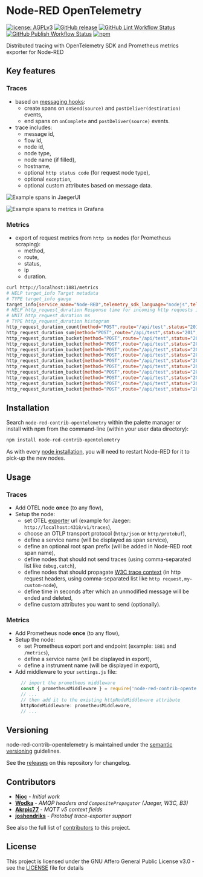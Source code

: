 # Node-RED OpenTelemetry

[![license: AGPLv3](https://img.shields.io/badge/license-AGPLv3-blue.svg)](https://www.gnu.org/licenses/agpl-3.0)
[![GitHub release](https://img.shields.io/github/release/nioc/node-red-contrib-opentelemetry.svg)](https://github.com/nioc/node-red-contrib-opentelemetry/releases/latest)
[![GitHub Lint Workflow Status](https://img.shields.io/github/actions/workflow/status/nioc/node-red-contrib-opentelemetry/commit.yml?label=lint)](https://github.com/nioc/node-red-contrib-opentelemetry/actions/workflows/commit.yml)
[![GitHub Publish Workflow Status](https://img.shields.io/github/actions/workflow/status/nioc/node-red-contrib-opentelemetry/publish.yml?label=publish)](https://github.com/nioc/node-red-contrib-opentelemetry/actions/workflows/publish.yml)
[![npm](https://img.shields.io/npm/dt/node-red-contrib-opentelemetry)](https://www.npmjs.com/package/node-red-contrib-opentelemetry)

Distributed tracing with OpenTelemetry SDK and Prometheus metrics exporter for Node-RED

## Key features

### Traces

- based on [messaging hooks](https://nodered.org/docs/api/hooks/messaging):
  - create spans on `onSend(source)` and `postDeliver(destination)` events,
  - end spans on `onComplete` and `postDeliver(source)` events.
- trace includes:
  - message id,
  - flow id,
  - node id,
  - node type,
  - node name (if filled),
  - hostname,
  - optional `http status code` (for request node type),
  - optional `exception`,
  - optional custom attributes based on message data.

![Example spans in JaegerUI](https://raw.githubusercontent.com/nioc/node-red-contrib-opentelemetry/master/docs/Screenshot_01.png "Example spans")

![Example spans to metrics in Grafana](https://raw.githubusercontent.com/nioc/node-red-contrib-opentelemetry/master/docs/Screenshot_02.png "Example spans to metrics")

### Metrics

- export of request metrics from `http in` nodes (for Prometheus scraping):
  - method,
  - route,
  - status,
  - ip
  - duration.

``` bash
curl http://localhost:1881/metrics
# HELP target_info Target metadata
# TYPE target_info gauge
target_info{service_name="Node-RED",telemetry_sdk_language="nodejs",telemetry_sdk_name="opentelemetry",telemetry_sdk_version="1.30.0"} 1
# HELP http_request_duration Response time for incoming http requests in milliseconds
# UNIT http_request_duration ms
# TYPE http_request_duration histogram
http_request_duration_count{method="POST",route="/api/test",status="201",ip="127.0.0.1"} 5
http_request_duration_sum{method="POST",route="/api/test",status="201",ip="127.0.0.1"} 620
http_request_duration_bucket{method="POST",route="/api/test",status="201",ip="127.0.0.1",le="0"} 0
http_request_duration_bucket{method="POST",route="/api/test",status="201",ip="127.0.0.1",le="25"} 0
http_request_duration_bucket{method="POST",route="/api/test",status="201",ip="127.0.0.1",le="50"} 4
http_request_duration_bucket{method="POST",route="/api/test",status="201",ip="127.0.0.1",le="75"} 4
http_request_duration_bucket{method="POST",route="/api/test",status="201",ip="127.0.0.1",le="100"} 4
http_request_duration_bucket{method="POST",route="/api/test",status="201",ip="127.0.0.1",le="250"} 4
http_request_duration_bucket{method="POST",route="/api/test",status="201",ip="127.0.0.1",le="500"} 4
http_request_duration_bucket{method="POST",route="/api/test",status="201",ip="127.0.0.1",le="1000"} 5
http_request_duration_bucket{method="POST",route="/api/test",status="201",ip="127.0.0.1",le="2000"} 5
http_request_duration_bucket{method="POST",route="/api/test",status="201",ip="127.0.0.1",le="+Inf"} 5
```

## Installation

Search `node-red-contrib-opentelemetry` within the palette manager or install with npm from the command-line (within your user data directory):
``` bash
npm install node-red-contrib-opentelemetry
```

As with every [node installation](https://nodered.org/docs/user-guide/runtime/adding-nodes), you will need to restart Node-RED for it to pick-up the new nodes.

## Usage

### Traces

- Add OTEL node **once** (to any flow),
- Setup the node:
  - set OTEL [exporter](https://opentelemetry.io/docs/instrumentation/js/exporters/) url (example for Jaeger: `http://localhost:4318/v1/traces`),
  - choose an OTLP transport protocol (`http/json` or `http/protobuf`),
  - define a service name (will be displayed as span service),
  - define an optional root span prefix (will be added in Node-RED root span name),
  - define nodes that should not send traces (using comma-separated list like `debug,catch`),
  - define nodes that should propagate [W3C trace context](https://www.w3.org/TR/trace-context/#design-overview) (in http request headers, using comma-separated list like `http request,my-custom-node`),
  - define time in seconds after which an unmodified message will be ended and deleted,
  - define custom attributes you want to send (optionally).

### Metrics

- Add Prometheus node **once** (to any flow),
- Setup the node:
  - set Prometheus export port and endpoint (example: `1881` and `/metrics`),
  - define a service name (will be displayed in export),
  - define a instrument name (will be displayed in export),
- Add middleware to your `settings.js` file:
  ``` js
    // import the prometheus middleware
    const { prometheusMiddleware } = require('node-red-contrib-opentelemetry/lib/prometheus-exporter.js')
    // ...
    // then add it to the existing httpNodeMiddleware attribute
    httpNodeMiddleware: prometheusMiddleware,
    // ...
  ```

## Versioning

node-red-contrib-opentelemetry is maintained under the [semantic versioning](https://semver.org/) guidelines.

See the [releases](https://github.com/nioc/node-red-contrib-opentelemetry/releases) on this repository for changelog.

## Contributors

- **[Nioc](https://github.com/nioc/)** - _Initial work_
- **[Wodka](https://github.com/wodka/)** - _AMQP headers and `CompositePropagator` (Jaeger, W3C, B3)_
- **[Akrpic77](https://github.com/akrpic77/)** - _MQTT v5 context fields_
- **[joshendriks](https://github.com/joshendriks/)** - _Protobuf trace-exporter support_

See also the full list of [contributors](https://github.com/nioc/node-red-contrib-opentelemetry/graphs/contributors) to this project.

## License

This project is licensed under the GNU Affero General Public License v3.0 - see the [LICENSE](LICENSE.md) file for details
